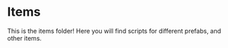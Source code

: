# Items
This is the items folder! Here you will find scripts for different prefabs, and other items.